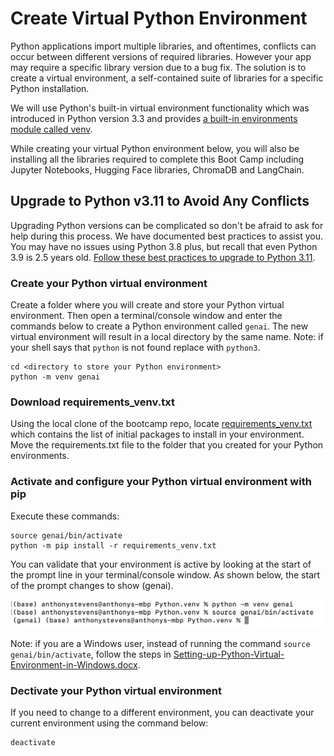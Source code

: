 # Create Virtual Python Environment

Python applications import multiple libraries, and oftentimes, conflicts can occur between different versions of required libraries.  However your app may require a specific library version due to a bug fix.  The solution is to create a virtual environment, a self-contained suite of libraries for a specific Python installation.

We will use Python's built-in virtual environment functionality which was introduced in Python version 3.3 and provides [a built-in environments module called venv](https://docs.python.org/3/tutorial/venv.html).  

While creating your virtual Python environment below, you will also be installing all the libraries required to complete this Boot Camp including Jupyter Notebooks, Hugging Face libraries, ChromaDB and LangChain.

## Upgrade to Python v3.11 to Avoid Any Conflicts

Upgrading Python versions can be complicated so don't be afraid to ask for help during this process.  We have documented best practices to assist you.  You may have no issues using Python 3.8 plus, but recall that even Python 3.9 is 2.5 years old.  [Follow these best practices to upgrade to Python 3.11](upgrade-python.md).

### Create your Python virtual environment

Create a folder where you will create and store your Python virtual environment.  Then open a terminal/console window and enter the commands below to create a Python environment called `genai`. The new virtual environment will result in a local directory by the same name. Note: if your shell says that `python` is not found replace with `python3`.

```command
cd <directory to store your Python environment>
python -m venv genai
```

### Download requirements_venv.txt

Using the local clone of the bootcamp repo, locate [requirements_venv.txt](./requirements_venv.txt) which contains the list of initial packages to install in your environment.  Move the requirements.txt file to the folder that you created for your Python environments.

### Activate and configure your Python virtual environment with pip

Execute these commands:

```command
source genai/bin/activate
python -m pip install -r requirements_venv.txt
```

You can validate that your environment is active by looking at the start of the prompt line in your terminal/console window.  As shown below, the start of the prompt changes to show (genai).

<p align="left">
  <img src="images/environment-activated-python.png" width="500"/>
</p>

Note: if you are a Windows user, instead of running the command `source genai/bin/activate`, follow the steps in [Setting-up-Python-Virtual-Environment-in-Windows.docx](./Setting-up-Python-Virtual-Environment-in-Windows.docx). 

### Dectivate your Python virtual environment

If you need to change to a different environment, you can deactivate your current environment using the command below:

```command
deactivate
```
